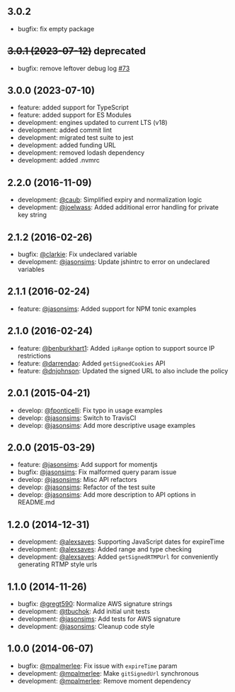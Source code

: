 [jasonsims]: https://github.com/jasonsims
[mpalmerlee]: https://github.com/mpalmerlee
[gregt590]: https://github.com/gregt590
[tbuchok]: https://github.com/tbuchok
[alexsaves]: https://github.com/alexsaves
[fponticelli]: https://github.com/fponticelli
[darrendao]: https://github.com/darrendao
[benburkhart1]: https://github.com/benburkhart1
[dnjohnson]: https://github.com/dnjohnson
[clarkie]: https://github.com/clarkie
[caub]: https://github.com/caub
[joelwass]: https://github.com/joelwass

## 3.0.2
* bugfix: fix empty package
## ~~3.0.1 (2023-07-12)~~ deprecated
* bugfix: remove leftover debug log [#73](https://github.com/jasonsims/aws-cloudfront-sign/issues/73)
## 3.0.0 (2023-07-10)
* feature: added support for TypeScript
* feature: added support for ES Modules
* development: engines updated to current LTS (v18)
* development: added commit lint
* development: migrated test suite to jest
* development: added funding URL
* development: removed lodash dependency
* development: added .nvmrc

## 2.2.0 (2016-11-09)
* development: [@caub][caub]: Simplified expiry and normalization logic
* development: [@joelwass][joelwass]: Added additional error handling for private key string

## 2.1.2 (2016-02-26)
* bugfix: [@clarkie][clarkie]: Fix undeclared variable
* development: [@jasonsims][jasonsims]: Update jshintrc to error on undeclared variables

## 2.1.1 (2016-02-24)
* feature: [@jasonsims][jasonsims]: Added support for NPM tonic examples

## 2.1.0 (2016-02-24)
* feature: [@benburkhart1][benburkhart1]: Added `ipRange` option to support source IP restrictions
* feature: [@darrendao][darrendao]: Added `getSignedCookies` API
* feature: [@dnjohnson][dnjohnson]: Updated the signed URL to also include the policy

## 2.0.1 (2015-04-21)
* develop: [@fponticelli][fponticelli]: Fix typo in usage examples
* develop: [@jasonsims][jasonsims]: Switch to TravisCI
* develop: [@jasonsims][jasonsims]: Add more descriptive usage examples

## 2.0.0 (2015-03-29)
* feature: [@jasonsims][jasonsims]: Add support for momentjs
* bugfix: [@jasonsims][jasonsims]: Fix malformed query param issue
* develop: [@jasonsims][jasonsims]: Misc API refactors
* develop: [@jasonsims][jasonsims]: Refactor of the test suite
* develop: [@jasonsims][jasonsims]: Add more description to API options in README.md

## 1.2.0 (2014-12-31)
* development: [@alexsaves][alexsaves]: Supporting JavaScript dates for expireTime
* development: [@alexsaves][alexsaves]: Added range and type checking
* development: [@alexsaves][alexsaves]: Added `getSignedRTMPUrl` for conveniently generating RTMP style urls

## 1.1.0 (2014-11-26)
* bugfix: [@gregt590][gregt590]: Normalize AWS signature strings
* development: [@tbuchok][tbuchok]: Add initial unit tests
* development: [@jasonsims][jasonsims]: Add tests for AWS signature
* development: [@jasonsims][jasonsims]: Cleanup code style

## 1.0.0 (2014-06-07)
* bugfix: [@mpalmerlee][mpalmerlee]: Fix issue with `expireTime` param
* development: [@mpalmerlee][mpalmerlee]: Make `gitSignedUrl` synchronous
* development: [@mpalmerlee][mpalmerlee]: Remove moment dependency
